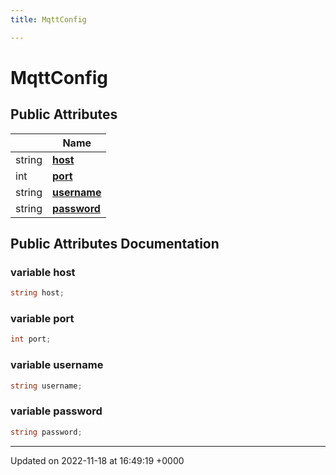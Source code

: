 ```yaml
---
title: MqttConfig

---
```


# MqttConfig





## Public Attributes

|                | Name           |
| -------------- | -------------- |
| string | **[host](/SignallingSystem-doc/mainsystem/Classes/classMqttConfig/#variable-host)**  |
| int | **[port](/SignallingSystem-doc/mainsystem/Classes/classMqttConfig/#variable-port)**  |
| string | **[username](/SignallingSystem-doc/mainsystem/Classes/classMqttConfig/#variable-username)**  |
| string | **[password](/SignallingSystem-doc/mainsystem/Classes/classMqttConfig/#variable-password)**  |

## Public Attributes Documentation

### variable host

```csharp
string host;
```


### variable port

```csharp
int port;
```


### variable username

```csharp
string username;
```


### variable password

```csharp
string password;
```


-------------------------------

Updated on 2022-11-18 at 16:49:19 +0000